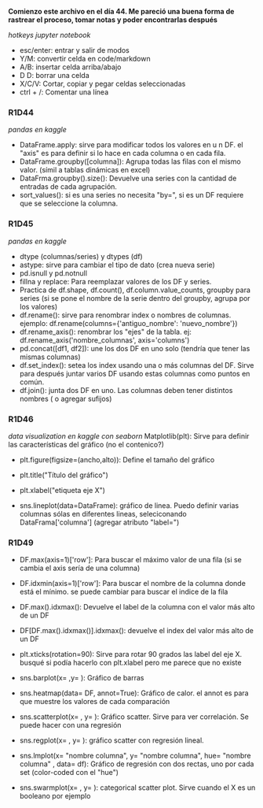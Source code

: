 **Comienzo este archivo en el día 44. Me pareció una buena forma de rastrear el proceso, tomar notas y poder encontrarlas después**

*hotkeys jupyter notebook*
* esc/enter: entrar y salir de modos
* Y/M: convertir celda en code/markdown
* A/B: insertar celda arriba/abajo
* D D: borrar una celda
* X/C/V: Cortar, copiar y pegar celdas seleccionadas
* ctrl + /: Comentar una línea

### R1D44
*pandas en kaggle*
- DataFrame.apply: sirve para modificar todos los valores en u n DF. el "axis" es para definir si lo hace en cada columna o en cada fila.
- DataFrame.groupby([columna]): Agrupa todas las filas con el mismo valor. (símil a tablas dinámicas en excel)
- DataFrma.groupby().size(): Devuelve una series con la cantidad de entradas de cada agrupación.
- sort_values(): si es una series no necesita "by=", si es un DF requiere que se seleccione la columna.

### R1D45
*pandas en kaggle*
- dtype (columnas/series) y dtypes (df)
- astype: sirve para cambiar el tipo de dato (crea nueva serie)
- pd.isnull y pd.notnull
- fillna y replace: Para reemplazar valores de los DF y series.
- Practica de df.shape, df.count(), df.column.value_counts, groupby para series (si se pone el nombre de la serie dentro del groupby, agrupa por los valores)
- df.rename(): sirve para renombrar index o nombres de columnas. 
ejemplo: df.rename(columns={'antiguo_nombre': 'nuevo_nombre'})
- df.rename_axis(): renombrar los "ejes" de la tabla. 
ej: df.rename_axis('nombre_columnas', axis='columns')
- pd.concat([df1, df2]): une los dos DF en uno solo (tendría que tener las mismas columnas)
- df.set_index(): setea los index usando una o más columnas del DF. Sirve para después juntar varios DF usando estas columnas como puntos en común.
- df.join(): junta dos DF en uno. Las columnas deben tener distintos nombres ( o agregar sufijos)

### R1D46

*data visualization en kaggle con seaborn*
Matplotlib(plt): Sirve para definir las características del gráfico (no el contenico?) 
- plt.figure(figsize=(ancho,alto)): Define el tamaño del gráfico
- plt.title("Título del gráfico")
- plt.xlabel("etiqueta eje X")

- sns.lineplot(data=DataFrame): gráfico de linea. Puedo definir varias columnas sólas en diferentes lineas, seleciconando DataFrama['columna'] (agregar atributo "label=")

### R1D49

- DF.max(axis=1)['row']: Para buscar el máximo valor de una fila (si se cambia el axis sería de una columna)
- DF.idxmin(axis=1)['row']: Para buscar el nombre de la columna donde está el mínimo. se puede cambiar para buscar el indice de la fila 
- DF.max().idxmax(): Devuelve el label de la columna con el valor más alto de un DF
- DF[DF.max().idxmax()].idxmax(): devuelve el index del valor más alto de un DF

- plt.xticks(rotation=90): Sirve para rotar 90 grados las label del eje X. busqué si podía hacerlo con plt.xlabel pero me parece que no existe


- sns.barplot(x= ,y= ): Gráfico de barras
- sns.heatmap(data= DF, annot=True): Gráfico de calor. el annot es para que muestre los valores de cada comparación
- sns.scatterplot(x= , y= ): Gráfico scatter. Sirve para ver correlación. Se puede hacer con una regresión
- sns.regplot(x= , y= ): gráfico scatter con regresión lineal.
- sns.lmplot(x= "nombre columna", y= "nombre columna", hue= "nombre columna" , data= df): Gráfico de regresión con dos rectas, uno por cada set (color-coded con el "hue")
- sns.swarmplot(x= , y= ): categorical scatter plot. Sirve cuando el X es un booleano por ejemplo


